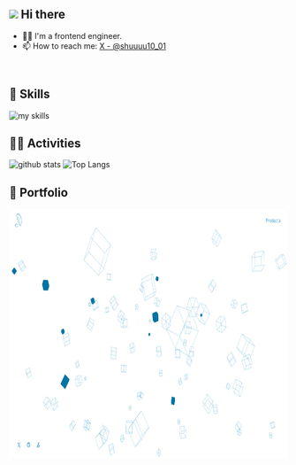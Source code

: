 ## <img src="https://media.giphy.com/media/hvRJCLFzcasrR4ia7z/giphy.gif" width="28"> Hi there

- 🧑‍💻 I'm a frontend engineer.
- 📫 How to reach me: [X - @shuuuu10_01](https://x.com/shuuuu10_01) 
<br>

## 🌱 Skills
<img alt="my skills" src="https://skillicons.dev/icons?theme=dark&perline=7&i=html,css,js,ts,react,vue,nuxt,vite,angular,php,laravel,figma,cloudflare" />
<br>

## 🏃‍♀️ Activities
<div align="left"> 
  <img alt="github stats" height="170px" src="https://github-readme-stats.vercel.app/api/top-langs/?username=shuuuu10-01&theme=vue-dark&layout=compact" />
  <img alt="Top Langs" height="170px" src="https://github-readme-stats.vercel.app/api?username=shuuuu10-01&theme=vue-dark&layout=compact" />
</div>

## 🚀 Portfolio

<a href="https://portfolio-c7p.pages.dev" target="_blank">
  <img alt="portfolio" height="450px" src="https://github.com/shuuuu10-01/portfolio/blob/main/docs/portfolio.png" />
</a>

<!-- READMEの参考にさせていただいた記事 https://qiita.com/mmnn/items/cf465d271171cba8bd51 -->
